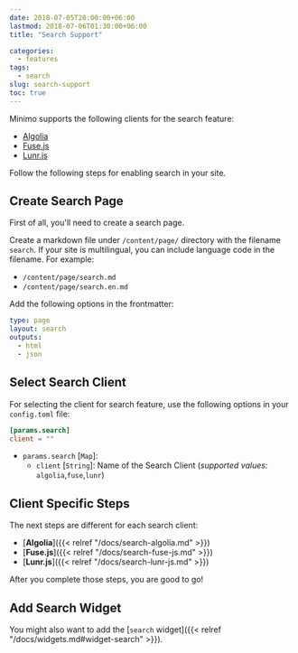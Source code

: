 ```yaml
---
date: 2018-07-05T20:00:00+06:00
lastmod: 2018-07-06T01:30:00+06:00
title: "Search Support"

categories:
  - features
tags:
  - search
slug: search-support
toc: true
---
```


Minimo supports the following clients for the search feature:

- [Algolia](https://www.algolia.com)
- [Fuse.js](http://fusejs.io)
- [Lunr.js](https://lunrjs.com)

Follow the following steps for enabling search in your site.

## Create Search Page

First of all, you'll need to create a search page.

Create a markdown file under `/content/page/` directory with the filename `search`. If your site is multilingual, you can include language code in the filename. For example:

- `/content/page/search.md`
- `/content/page/search.en.md`

Add the following options in the frontmatter:

```yaml
type: page
layout: search
outputs:
  - html
  - json
```

## Select Search Client

For selecting the client for search feature, use the following options in your `config.toml` file:

```toml
[params.search]
client = ""
```

- `params.search` [`Map`]:
  - `client` [`String`]: Name of the Search Client (_supported values:_ `algolia`,`fuse`,`lunr`)

## Client Specific Steps

The next steps are different for each search client:

- [**Algolia**]({{< relref "/docs/search-algolia.md" >}})
- [**Fuse.js**]({{< relref "/docs/search-fuse-js.md" >}})
- [**Lunr.js**]({{< relref "/docs/search-lunr-js.md" >}})

After you complete those steps, you are good to go!

## Add Search Widget

You might also want to add the [`search` widget]({{< relref "/docs/widgets.md#widget-search" >}}).
